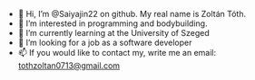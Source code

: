 - 👋 Hi, I’m @Saiyajin22 on github. My real name is Zoltán Tóth.
- 👀 I’m interested in programming and bodybuilding.
- 🌱 I’m currently learning at the University of Szeged
- 💞️ I’m looking for a job as a software developer
- 📫 If you would like to contact my, write me an email: tothzoltan0713@gmail.com

<!---
Saiyajin22/Saiyajin22 is a ✨ special ✨ repository because its `README.md` (this file) appears on your GitHub profile.
You can click the Preview link to take a look at your changes.
--->
